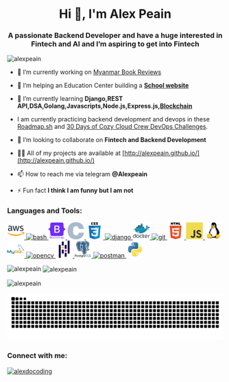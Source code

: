 <h1 align="center">Hi 👋, I'm Alex Peain</h1>
<h3 align="center">A passionate Backend Developer and have a huge interested in Fintech and AI and I’m aspiring to get into Fintech</h3>

<p align="left"> <img src="https://komarev.com/ghpvc/?username=alexpeain&label=Profile%20views&color=0e75b6&style=flat" alt="alexpeain" /> </p>

- 🔭 I’m currently working on [Myanmar Book Reviews](https://github.com/Alexpeain/myanmar-bookreviews)

- 🤝 I’m helping an Education Center building a **[School website](https://alexpeain.github.io/Hone-I-Fa-School/)**

- 🌱 I’m currently learning **Django,REST API,DSA,Golang,Javascripts,Node.js,Express.js,[Blockchain](https://updraft.cyfrin.io/dashboard)**

- I am currently practicing  backend development and devops in these [Roadmap.sh](https://roadmap.sh/backend) and [30 Days of Cozy Cloud Crew DevOps Challenges](https://discord.gg/bnpYBr2n).

- 👯 I’m looking to collaborate on **Fintech and Backend Development**

- 👨‍💻 All of my projects are available at [http://alexpeain.github.io/](http://alexpeain.github.io/)

- 📫 How to reach me via telegram **@Alexpeain**

- ⚡ Fun fact **I think I am funny but I am not**


<h3 align="left">Languages and Tools:</h3>
<p align="left"> <a href="https://aws.amazon.com" target="_blank" rel="noreferrer"> <img src="https://raw.githubusercontent.com/devicons/devicon/master/icons/amazonwebservices/amazonwebservices-original-wordmark.svg" alt="aws" width="40" height="40"/> </a> <a href="https://www.gnu.org/software/bash/" target="_blank" rel="noreferrer"> <img src="https://www.vectorlogo.zone/logos/gnu_bash/gnu_bash-icon.svg" alt="bash" width="40" height="40"/> </a> <a href="https://getbootstrap.com" target="_blank" rel="noreferrer"> <img src="https://raw.githubusercontent.com/devicons/devicon/master/icons/bootstrap/bootstrap-plain-wordmark.svg" alt="bootstrap" width="40" height="40"/> </a> <a href="https://www.cprogramming.com/" target="_blank" rel="noreferrer"> <img src="https://raw.githubusercontent.com/devicons/devicon/master/icons/c/c-original.svg" alt="c" width="40" height="40"/> </a> <a href="https://www.w3schools.com/css/" target="_blank" rel="noreferrer"> <img src="https://raw.githubusercontent.com/devicons/devicon/master/icons/css3/css3-original-wordmark.svg" alt="css3" width="40" height="40"/> </a> <a href="https://www.djangoproject.com/" target="_blank" rel="noreferrer"> <img src="https://cdn.worldvectorlogo.com/logos/django.svg" alt="django" width="40" height="40"/> </a> <a href="https://www.docker.com/" target="_blank" rel="noreferrer"> <img src="https://raw.githubusercontent.com/devicons/devicon/master/icons/docker/docker-original-wordmark.svg" alt="docker" width="40" height="40"/> </a> <a href="https://git-scm.com/" target="_blank" rel="noreferrer"> <img src="https://www.vectorlogo.zone/logos/git-scm/git-scm-icon.svg" alt="git" width="40" height="40"/> </a> <a href="https://www.w3.org/html/" target="_blank" rel="noreferrer"> <img src="https://raw.githubusercontent.com/devicons/devicon/master/icons/html5/html5-original-wordmark.svg" alt="html5" width="40" height="40"/> </a> <a href="https://developer.mozilla.org/en-US/docs/Web/JavaScript" target="_blank" rel="noreferrer"> <img src="https://raw.githubusercontent.com/devicons/devicon/master/icons/javascript/javascript-original.svg" alt="javascript" width="40" height="40"/> </a> <a href="https://www.linux.org/" target="_blank" rel="noreferrer"> <img src="https://raw.githubusercontent.com/devicons/devicon/master/icons/linux/linux-original.svg" alt="linux" width="40" height="40"/> </a> <a href="https://www.mysql.com/" target="_blank" rel="noreferrer"> <img src="https://raw.githubusercontent.com/devicons/devicon/master/icons/mysql/mysql-original-wordmark.svg" alt="mysql" width="40" height="40"/> </a> <a href="https://opencv.org/" target="_blank" rel="noreferrer"> <img src="https://www.vectorlogo.zone/logos/opencv/opencv-icon.svg" alt="opencv" width="40" height="40"/> </a> <a href="https://pandas.pydata.org/" target="_blank" rel="noreferrer"> <img src="https://raw.githubusercontent.com/devicons/devicon/2ae2a900d2f041da66e950e4d48052658d850630/icons/pandas/pandas-original.svg" alt="pandas" width="40" height="40"/> </a> <a href="https://www.postgresql.org" target="_blank" rel="noreferrer"> <img src="https://raw.githubusercontent.com/devicons/devicon/master/icons/postgresql/postgresql-original-wordmark.svg" alt="postgresql" width="40" height="40"/> </a> <a href="https://postman.com" target="_blank" rel="noreferrer"> <img src="https://www.vectorlogo.zone/logos/getpostman/getpostman-icon.svg" alt="postman" width="40" height="40"/> </a> <a href="https://www.python.org" target="_blank" rel="noreferrer"> <img src="https://raw.githubusercontent.com/devicons/devicon/master/icons/python/python-original.svg" alt="python" width="40" height="40"/> </a> </p>

<p><img align="left" src="https://github-readme-stats.vercel.app/api/top-langs?username=alexpeain&show_icons=true&locale=en&layout=compact" alt="alexpeain" /></p>

<p>&nbsp;<img align="center" src="https://github-readme-stats.vercel.app/api?username=alexpeain&show_icons=true&locale=en" alt="alexpeain" /></p>

<p><img align="center" src="https://github-readme-streak-stats.herokuapp.com/?user=alexpeain&" alt="alexpeain" /></p>

<img src="https://raw.githubusercontent.com/alexpeain/alexpeain/output/snake.svg" alt="Snake animation" />

###
<h3 align="left">Connect with me:</h3>
<p align="left">
<a href="https://twitter.com/alexdocoding" target="blank"><img align="center" src="https://raw.githubusercontent.com/rahuldkjain/github-profile-readme-generator/master/src/images/icons/Social/twitter.svg" alt="alexdocoding" height="30" width="40" /></a>
</p>



<!---
Alexpeain/Alexpeain is a ✨ special ✨ repository because its `README.md` (this file) appears on your GitHub profile.
You can click the Preview link to take a look at your changes.
--->
